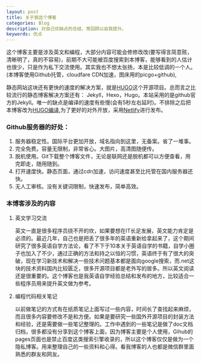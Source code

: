 ```yaml
---
layout: post
title: 关于我这个博客
categories: Blog
description: 对自己优缺点的总结，常回顾以自我提升。
keywords: 优点
---
```


这个博客主要是涉及英文和编程，大部分内容可能会修修改改(要写得言简意赅，清晰明了，真的不容易)，前期不大可能被百度搜索到本博客，能够看到的人估计也很少，只是作为私下交流使用。其实我也不想太张扬，本是比较低调的一个人。(本博客使用Github托管，cloudfare CDN加速，图床用的picgo+github),

静态网站这块还有更快的速度的解决方案，就是[HUGO](https://github.com/gohugoio/hugo)这个开源项目。总而言之比较流行的静态博客解决方案还有： Jekyll，Hexo，Hugo。本站采用的是github官方的Jekyll。唯一的缺点是编译的速度有些慢(会有5秒左右延时)。不排除之后把本博客改为[HUGO编译](https://gohugo.io/getting-started/quick-start/),为了更好的对外开放，采用[Netlify](https://www.netlify.com/)进行发布。

### Github服务器的好处：

1. 服务器稳定性。国际平台更加开放，域名指向到这里，无备案。省了一堆事。
2. 完全免费。容量无限制，非常省心。大图片，高清图随便传。
3. 脱机使用。Git下载整个博客文件，无论是联网还是脱机都可以方便查看，用完即走，随用随到。
4. 打开速度快。静态页面，通过cdn加速，访问速度甚至比托管在国内服务器还快。
5. 无人工审核。没有关键词限制，快速发布，简单高效。

### 本博客涉及的内容

1. 英文学习交流

   英文一直是很多程序员绕不开的坎，如果要想在IT长足发展，英文能力肯定是必须的。最近几年，自己也是把丢了很多年的英语重新给拿起来了，这个期间研究了很多英语自学方法论，看了不下于10本关于英语自学的书籍，自学小圈子也加入了不少，通过正确的方法和持之以恒的习惯，英语终于有了很大的突破，现在学习新技术和解决一些技术问题基本都是面向google搜索，而.net这块的技术资料国内比较匮乏，很多开源项目都是老外写的居多。所以英文阅读还是很重要的。这个博客也是我英语自学经验总结和发布的地方，比较适合一些程序员用来提升英文做为参考。

2. 编程代码相关笔记

   以前做笔记的方式有在纸质笔记上面写过一些内容，时间长了查找起来麻烦，而且很多内容要修改不是和方便。如果是要研究一些国外开源项目的封装方法和经验，还是需要做一些笔记整理的。工作中遇到的一些笔记是做了doc文档归档，很多都没有分享到这个博客上面，因为博客主要是个人使用，Gihub的pages页面也是禁止百度这类搜索引擎收录的，所以这个博客仅仅是做为一个隐私博客。用来整理自己的一些资料和心得。看我博客的人也都是微信群里面熟悉的群友和网友。

